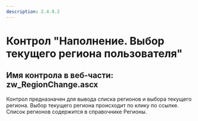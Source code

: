 ```yaml
---
description: 2.4.9.2
---
```


# Контрол "Наполнение. Выбор текущего региона пользователя"

## Имя контрола в веб-части: zw\_RegionChange.ascx

Контрол предназначен для вывода списка регионов и выбора текущего региона. Выбор текущего региона происходит по клику по ссылке. Список регионов содержится в справочнике Регионы.

